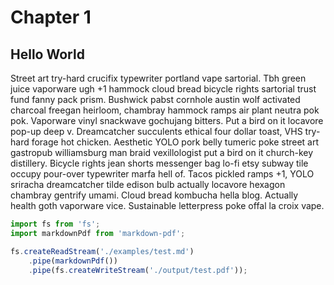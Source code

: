 # Chapter 1

## Hello World

Street art try-hard crucifix typewriter portland vape sartorial. Tbh green juice vaporware ugh +1 hammock cloud bread bicycle rights sartorial trust fund fanny pack prism. Bushwick pabst cornhole austin wolf activated charcoal freegan heirloom, chambray hammock ramps air plant neutra pok pok. Vaporware vinyl snackwave gochujang bitters. Put a bird on it locavore pop-up deep v. Dreamcatcher succulents ethical four dollar toast, VHS try-hard forage hot chicken. Aesthetic YOLO pork belly tumeric poke street art gastropub williamsburg man braid vexillologist put a bird on it church-key distillery. Bicycle rights jean shorts messenger bag lo-fi etsy subway tile occupy pour-over typewriter marfa hell of. Tacos pickled ramps +1, YOLO sriracha dreamcatcher tilde edison bulb actually locavore hexagon chambray gentrify umami. Cloud bread kombucha hella blog. Actually health goth vaporware vice. Sustainable letterpress poke offal la croix vape.

```javascript
import fs from 'fs';
import markdownPdf from 'markdown-pdf';

fs.createReadStream('./examples/test.md')
    .pipe(markdownPdf())
    .pipe(fs.createWriteStream('./output/test.pdf'));
```
